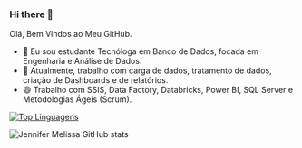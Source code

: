 ### Hi there 👋
Olá, Bem Vindos ao Meu GitHub.

- 🔭 Eu sou estudante Tecnóloga em Banco de Dados, focada em Engenharia e Análise de Dados.
- 🌱 Atualmente, trabalho com carga de dados, tratamento de dados, criação de Dashboards e de relatórios.
- 😄 Trabalho com SSIS, Data Factory, Databricks, Power BI, SQL Server e Metodologias Ágeis (Scrum).


[![Top Linguagens](https://github-readme-stats.vercel.app/api/top-langs/?username=JenniferMelissa&layout=compact)](https://github.com/JenniferMelissa/github-readme-stats)

![Jennifer Melissa GitHub stats](https://github-readme-stats.vercel.app/api?username=JenniferMelissa&show_icons=true&theme=radical)

<!--
**JenniferMelissa/JenniferMelissa** is a ✨ _special_ ✨ repository because its `README.md` (this file) appears on your GitHub profile.

Here are some ideas to get you started:

- 🔭 I’m currently working on ...
- 🌱 I’m currently learning ...
- 👯 I’m looking to collaborate on ...
- 🤔 I’m looking for help with ...
- 💬 Ask me about ...
- 📫 How to reach me: ...
- 😄 Pronouns: ...
- ⚡ Fun fact: ...
-->
